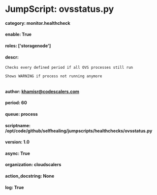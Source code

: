 
# JumpScript: ovsstatus.py
        
#### category: monitor.healthcheck
#### enable: True
#### roles: ['storagenode']
#### descr: 
```
Checks every defined period if all OVS processes still run

Shows WARNING if process not running anymore


```
#### author: khamisr@codescalers.com
#### period: 60
#### queue: process
#### scriptname: /opt/code/github/selfhealing/jumpscripts/healthchecks/ovsstatus.py
#### version: 1.0
#### async: True
#### organization: cloudscalers
#### action_docstring: None
#### log: True